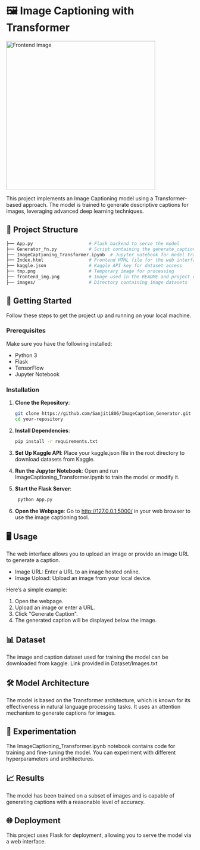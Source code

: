 # 🖼️ Image Captioning with Transformer

<img src="frontend_img.png" alt="Frontend Image" width="400"/>

This project implements an Image Captioning model using a Transformer-based approach. The model is trained to generate descriptive captions for images, leveraging advanced deep learning techniques.

## 📁 Project Structure

```bash
├── App.py                     # Flask backend to serve the model
├── Generator_fn.py            # Script containing the generate_caption function and model loading logic
├── ImageCaptioning_Transformer.ipynb  # Jupyter notebook for model training and experimentation
├── Index.html                 # Frontend HTML file for the web interface
├── kaggle.json                # Kaggle API key for dataset access
├── tmp.png                    # Temporary image for processing
├── frontend_img.png           # Image used in the README and project documentation
├── images/                    # Directory containing image datasets
```

## 🚀 Getting Started
Follow these steps to get the project up and running on your local machine.

### Prerequisites
Make sure you have the following installed:
- Python 3
- Flask
- TensorFlow
- Jupyter Notebook

### Installation

1. **Clone the Repository**:
   ```bash
   git clone https://github.com/Sanjit1806/ImageCaption_Generator.git
   cd your-repository
   ```

2. **Install Dependencies**:
    ```bash
    pip install -r requirements.txt
    ```

3. **Set Up Kaggle API**:
   Place your kaggle.json file in the root directory to download datasets from Kaggle.

4. **Run the Jupyter Notebook**:
   Open and run ImageCaptioning_Transformer.ipynb to train the model or modify it.

5. **Start the Flask Server**:
   ```bash
    python App.py
    ```
6. **Open the Webpage**:
   Go to http://127.0.0.1:5000/ in your web browser to use the image captioning tool.

## 🖥️ Usage
The web interface allows you to upload an image or provide an image URL to generate a caption.

- Image URL: Enter a URL to an image hosted online.
- Image Upload: Upload an image from your local device.

Here’s a simple example:
1. Open the webpage.
2. Upload an image or enter a URL.
3. Click "Generate Caption".
4. The generated caption will be displayed below the image.

## 📊 Dataset
The image and caption dataset used for training the model can be downloaded from kaggle. Link provided in Dataset/Images.txt

## 🛠️ Model Architecture
The model is based on the Transformer architecture, which is known for its effectiveness in natural language processing tasks. It uses an attention mechanism to generate captions for images.

## 🧪 Experimentation
The ImageCaptioning_Transformer.ipynb notebook contains code for training and fine-tuning the model. You can experiment with different hyperparameters and architectures.

## 📈 Results
The model has been trained on a subset of images and is capable of generating captions with a reasonable level of accuracy.

## 🌐 Deployment
This project uses Flask for deployment, allowing you to serve the model via a web interface.
